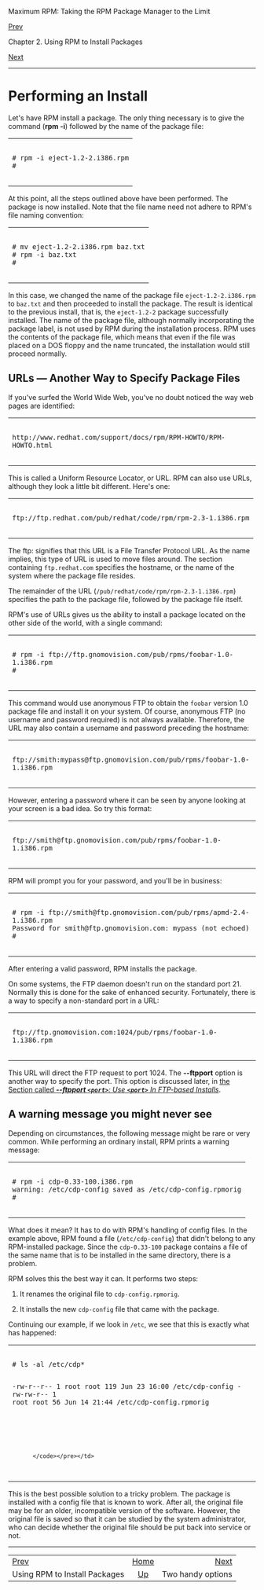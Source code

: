 <div class="NAVHEADER">

Maximum RPM: Taking the RPM Package Manager to the Limit

</div>

[Prev](ch-rpm-install.html)

Chapter 2. Using RPM to Install Packages

[Next](s1-rpm-install-handy-options.html)

-----

<div class="sect1">

# <span id="s1-rpm-install-performing-install">Performing an Install</span>

Let's have RPM install a package. The only thing necessary is to give
the command (**rpm -i**) followed by the name of the package file:

<table>
<colgroup>
<col style="width: 100%" />
</colgroup>
<tbody>
<tr class="odd">
<td><pre class="screen"><code># rpm -i eject-1.2-2.i386.rpm
#
        </code></pre></td>
</tr>
</tbody>
</table>

At this point, all the steps outlined above have been performed. The
package is now installed. Note that the file name need not adhere to
RPM's file naming convention:

<table>
<colgroup>
<col style="width: 100%" />
</colgroup>
<tbody>
<tr class="odd">
<td><pre class="screen"><code># mv eject-1.2-2.i386.rpm baz.txt
# rpm -i baz.txt
#
        </code></pre></td>
</tr>
</tbody>
</table>

In this case, we changed the name of the package file
`eject-1.2-2.i386.rpm` to `baz.txt` and then proceeded to install the
package. The result is identical to the previous install, that is, the
`eject-1.2-2` package successfully installed. The name of the package
file, although normally incorporating the package label, is not used by
RPM during the installation process. RPM uses the contents of the
package file, which means that even if the file was placed on a DOS
floppy and the name truncated, the installation would still proceed
normally.

<div class="sect2">

## <span id="s2-rpm-install-urls">URLs — Another Way to Specify Package Files</span>

If you've surfed the World Wide Web, you've no doubt noticed the way web
pages are identified:

<table>
<colgroup>
<col style="width: 100%" />
</colgroup>
<tbody>
<tr class="odd">
<td><pre class="screen"><code>http://www.redhat.com/support/docs/rpm/RPM-HOWTO/RPM-HOWTO.html
          </code></pre></td>
</tr>
</tbody>
</table>

This is called a Uniform Resource Locator, or URL. RPM can also use
URLs, although they look a little bit different. Here's one:

<table>
<colgroup>
<col style="width: 100%" />
</colgroup>
<tbody>
<tr class="odd">
<td><pre class="screen"><code>ftp://ftp.redhat.com/pub/redhat/code/rpm/rpm-2.3-1.i386.rpm
          </code></pre></td>
</tr>
</tbody>
</table>

The ftp: signifies that this URL is a File Transfer Protocol URL. As the
name implies, this type of URL is used to move files around. The section
containing `ftp.redhat.com` specifies the hostname, or the name of the
system where the package file resides.

The remainder of the URL (`/pub/redhat/code/rpm/rpm-2.3-1.i386.rpm`)
specifies the path to the package file, followed by the package file
itself.

RPM's use of URLs gives us the ability to install a package located on
the other side of the world, with a single command:

<table>
<colgroup>
<col style="width: 100%" />
</colgroup>
<tbody>
<tr class="odd">
<td><pre class="screen"><code># rpm -i ftp://ftp.gnomovision.com/pub/rpms/foobar-1.0-1.i386.rpm
#
          </code></pre></td>
</tr>
</tbody>
</table>

This command would use anonymous FTP to obtain the `foobar` version 1.0
package file and install it on your system. Of course, anonymous FTP (no
username and password required) is not always available. Therefore, the
URL may also contain a username and password preceding the hostname:

<table>
<colgroup>
<col style="width: 100%" />
</colgroup>
<tbody>
<tr class="odd">
<td><pre class="screen"><code>ftp://smith:mypass@ftp.gnomovision.com/pub/rpms/foobar-1.0-1.i386.rpm
          </code></pre></td>
</tr>
</tbody>
</table>

However, entering a password where it can be seen by anyone looking at
your screen is a bad idea. So try this format:

<table>
<colgroup>
<col style="width: 100%" />
</colgroup>
<tbody>
<tr class="odd">
<td><pre class="screen"><code>ftp://smith@ftp.gnomovision.com/pub/rpms/foobar-1.0-1.i386.rpm
          </code></pre></td>
</tr>
</tbody>
</table>

RPM will prompt you for your password, and you'll be in business:

<table>
<colgroup>
<col style="width: 100%" />
</colgroup>
<tbody>
<tr class="odd">
<td><pre class="screen"><code># rpm -i ftp://smith@ftp.gnomovision.com/pub/rpms/apmd-2.4-1.i386.rpm
Password for smith@ftp.gnomovision.com: mypass (not echoed)
#
          </code></pre></td>
</tr>
</tbody>
</table>

After entering a valid password, RPM installs the package.

On some systems, the FTP daemon doesn't run on the standard port 21.
Normally this is done for the sake of enhanced security. Fortunately,
there is a way to specify a non-standard port in a URL:

<table>
<colgroup>
<col style="width: 100%" />
</colgroup>
<tbody>
<tr class="odd">
<td><pre class="screen"><code>ftp://ftp.gnomovision.com:1024/pub/rpms/foobar-1.0-1.i386.rpm
          </code></pre></td>
</tr>
</tbody>
</table>

This URL will direct the FTP request to port 1024. The **--ftpport**
option is another way to specify the port. This option is discussed
later, in [the Section called ***--ftpport `<port>`**: Use **`<port>`**
In FTP-based
Installs*](s1-rpm-install-additional-options.html#s2-rpm-install-ftpport).

</div>

<div class="sect2">

## <span id="s2-rpm-install-warning-message">A warning message you might never see</span>

Depending on circumstances, the following message might be rare or very
common. While performing an ordinary install, RPM prints a warning
message:

<table>
<colgroup>
<col style="width: 100%" />
</colgroup>
<tbody>
<tr class="odd">
<td><pre class="screen"><code># rpm -i cdp-0.33-100.i386.rpm
warning: /etc/cdp-config saved as /etc/cdp-config.rpmorig
#
          </code></pre></td>
</tr>
</tbody>
</table>

What does it mean? It has to do with RPM's handling of config files. In
the example above, RPM found a file (`/etc/cdp-config`) that didn't
belong to any RPM-installed package. Since the `cdp-0.33-100` package
contains a file of the same name that is to be installed in the same
directory, there is a problem.

RPM solves this the best way it can. It performs two steps:

1.  It renames the original file to `cdp-config.rpmorig`.

2.  It installs the new `cdp-config` file that came with the package.

Continuing our example, if we look in `/etc`, we see that this is
exactly what has happened:

<table>
<colgroup>
<col style="width: 100%" />
</colgroup>
<tbody>
<tr class="odd">
<td><pre class="screen"><code># ls -al /etc/cdp*
-rw-r--r--   1 root     root      119 Jun 23 16:00 /etc/cdp-config
-rw-rw-r--   1 root     root       56 Jun 14 21:44 /etc/cdp-config.rpmorig

#
          </code></pre></td>
</tr>
</tbody>
</table>

This is the best possible solution to a tricky problem. The package is
installed with a config file that is known to work. After all, the
original file may be for an older, incompatible version of the software.
However, the original file is saved so that it can be studied by the
system administrator, who can decide whether the original file should be
put back into service or not.

</div>

</div>

<div class="NAVFOOTER">

-----

|                               |                           |                                           |
| :---------------------------- | :-----------------------: | ----------------------------------------: |
| [Prev](ch-rpm-install.html)   |    [Home](index.html)     | [Next](s1-rpm-install-handy-options.html) |
| Using RPM to Install Packages | [Up](ch-rpm-install.html) |                         Two handy options |

</div>
